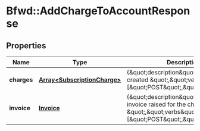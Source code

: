 # Bfwd::AddChargeToAccountResponse

## Properties
Name | Type | Description | Notes
------------ | ------------- | ------------- | -------------
**charges** | [**Array&lt;SubscriptionCharge&gt;**](SubscriptionCharge.md) | {\&quot;description\&quot;:\&quot;Charges created \&quot;,\&quot;verbs\&quot;:[\&quot;POST\&quot;,\&quot;GET\&quot;]} | [optional] 
**invoice** | [**Invoice**](Invoice.md) | {\&quot;description\&quot;:\&quot;The invoice raised for the charges \&quot;,\&quot;verbs\&quot;:[\&quot;POST\&quot;,\&quot;GET\&quot;]} | [optional] 


